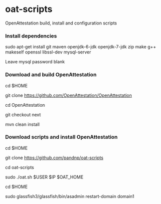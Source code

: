 oat-scripts
===========

OpenAttestation build, install and configuration scripts

### Install dependencies

sudo apt-get install git maven openjdk-6-jdk openjdk-7-jdk zip make g++ makeself openssl libssl-dev mysql-server

Leave mysql password blank

### Download and build OpenAttestation

cd $HOME

git clone https://github.com/OpenAttestation/OpenAttestation

cd OpenAttestation

git checkout next

mvn clean install

### Download scripts and install OpenAttestation

cd $HOME

git clone https://github.com/pandnp/oat-scripts

cd oat-scripts

sudo ./oat.sh $USER $IP $OAT_HOME

cd $HOME

sudo glassfish3/glassfish/bin/asadmin restart-domain domain1
